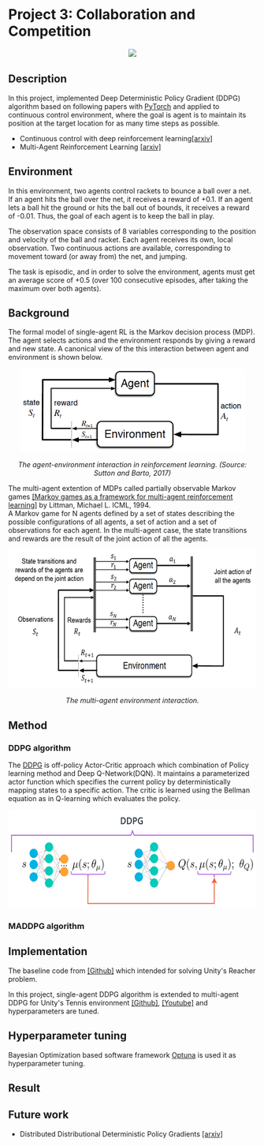 # Project 3: Collaboration and Competition

<p align="center">
    <img src="https://user-images.githubusercontent.com/10624937/42135623-e770e354-7d12-11e8-998d-29fc74429ca2.gif" height="250px">
</p>

## Description
In this project, implemented Deep Deterministic Policy Gradient (DDPG) algorithm based on following papers with [PyTorch](https://www.pytorch.org/) and applied to continuous control environment, where the goal is agent is to maintain its position at the target location for as many time steps as possible.

- Continuous control with deep reinforcement learning[[arxiv]](https://arxiv.org/abs/1509.02971)
- Multi-Agent Reinforcement Learning [[arxiv]](https://arxiv.org/abs/1807.09427)



## Environment
In this environment, two agents control rackets to bounce a ball over a net. If an agent hits the ball over the net, it receives a reward of +0.1.  If an agent lets a ball hit the ground or hits the ball out of bounds, it receives a reward of -0.01.  Thus, the goal of each agent is to keep the ball in play.

The observation space consists of 8 variables corresponding to the position and velocity of the ball and racket. Each agent receives its own, local observation.  Two continuous actions are available, corresponding to movement toward (or away from) the net, and jumping.

The task is episodic, and in order to solve the environment, agents must get an average score of +0.5 (over 100 consecutive episodes, after taking the maximum over both agents).

## Background
The formal model of single-agent RL is the Markov decision process (MDP).
The agent selects actions and the environment responds by giving a reward and new state. A canonical view of the this interaction between agent and environment is shown below.

<p align="center">
    <img src="../../../assets/agent_environment_interaction.png" height="170px">
</p>
<p align="center">
    <em>The agent-environment interaction in reinforcement learning. (Source: Sutton and Barto, 2017)</em>
</p>

The multi-agent extention of MDPs called partially observable Markov games
[[Markov games as a framework for multi-agent reinforcement learning]](https://www.google.com/url?sa=t&rct=j&q=&esrc=s&source=web&cd=1&ved=2ahUKEwjYwpTgnaLfAhXNc94KHUVGA5YQFjAAegQIBhAC&url=https%3A%2F%2Fwww2.cs.duke.edu%2Fcourses%2Fspring07%2Fcps296.3%2Flittman94markov.pdf&usg=AOvVaw3Z8842P_QFvL9BePhnSKUY) by Littman, Michael L. ICML, 1994.<br />
A Markov game for N agents defined by a set of states describing the possible configurations of all agents, a set of action and a set of observations for each agent. In the multi-agent case, the state transitions and rewards are the result of the joint action of all the agents.

<p align="center">
    <img src="../../../assets/markov_game.png" height="280px">
</p>
<p align="center">
    <em>The multi-agent environment interaction.</em>
</p>

## Method
### DDPG algorithm
The [DDPG](https://arxiv.org/abs/1509.02971) is off-policy Actor-Critic approach which combination of Policy learning method and Deep Q-Network(DQN). It maintains a parameterized actor function which specifies the current policy by deterministically mapping states to a specific action. The critic is learned using the Bellman equation as in Q-learning which evaluates the policy.

<p align="center">
    <img src="../../../assets/ddpg.png" height="200px">
</p>

### MADDPG algorithm


## Implementation
The baseline code from [[Github]](https://github.com/dganbold/deep_reinforcement_learning/tree/master/DDPG) which intended for solving Unity's Reacher problem.

In this project, single-agent DDPG algorithm is extended to multi-agent DDPG for Unity's Tennis environment [[Github]](https://github.com/Unity-Technologies/ml-agents/blob/master/docs/Learning-Environment-Examples.md#tennis), [[Youtube]](https://www.youtube.com/watch?v=RDaIh7JX6RI&feature=youtu.be) and hyperparameters are tuned.

## Hyperparameter tuning
Bayesian Optimization based software framework [Optuna](https://optuna.org/) is used it as hyperparameter tuning.

## Result


## Future work
- Distributed Distributional Deterministic Policy Gradients [[arxiv]](https://arxiv.org/abs/1804.08617)
